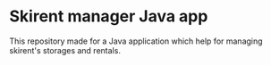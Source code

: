 # Skirent manager Java app

This repository made for a Java application which help for managing skirent's storages and rentals.
